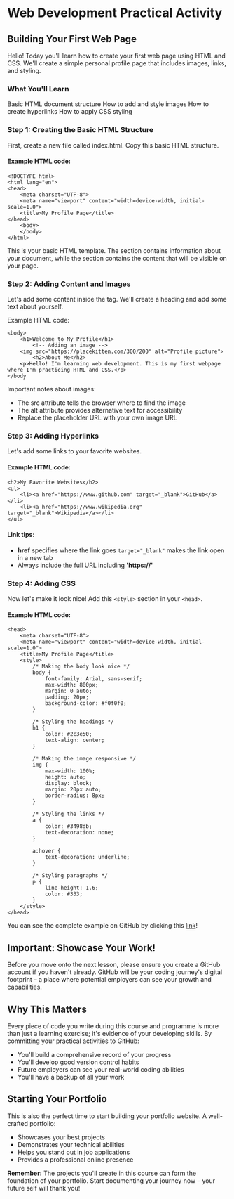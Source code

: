 # Web Development Practical Activity

## Building Your First Web Page

Hello! Today you'll learn how to create your first web page using HTML and CSS. We'll create a simple personal profile page that includes images, links, and styling.

### What You'll Learn

Basic HTML document structure
How to add and style images
How to create hyperlinks
How to apply CSS styling

### Step 1: Creating the Basic HTML Structure

First, create a new file called index.html. Copy this basic HTML structure.

#### Example HTML code:

```
<!DOCTYPE html>
<html lang="en">
<head>
    <meta charset="UTF-8">
    <meta name="viewport" content="width=device-width, initial-scale=1.0">
    <title>My Profile Page</title>
</head>
    <body>
    </body>
</html>
```

This is your basic HTML template. The <head> section contains information about your document, while the <body> section contains the content that will be visible on your page.

### Step 2: Adding Content and Images

Let's add some content inside the <body> tag. We'll create a heading and add some text about yourself.

Example HTML code:

```
<body>
    <h1>Welcome to My Profile</h1>
        <!-- Adding an image -->
    <img src="https://placekitten.com/300/200" alt="Profile picture">
        <h2>About Me</h2>
    <p>Hello! I'm learning web development. This is my first webpage where I'm practicing HTML and CSS.</p>
</body
```

Important notes about images:

- The src attribute tells the browser where to find the image
- The alt attribute provides alternative text for accessibility
- Replace the placeholder URL with your own image URL

### Step 3: Adding Hyperlinks

Let's add some links to your favorite websites.

#### Example HTML code:

```
<h2>My Favorite Websites</h2>
<ul>
    <li><a href="https://www.github.com" target="_blank">GitHub</a></li>
    <li><a href="https://www.wikipedia.org" target="_blank">Wikipedia</a></li>
</ul>
```

#### **Link tips:**

- **href** specifies where the link goes
  `target="_blank"` makes the link open in a new tab
- Always include the full URL including **'https://'**

### Step 4: Adding CSS

Now let's make it look nice! Add this `<style>` section in your `<head>`.

#### Example HTML code:

```
<head>
    <meta charset="UTF-8">
    <meta name="viewport" content="width=device-width, initial-scale=1.0">
    <title>My Profile Page</title>
    <style>
        /* Making the body look nice */
        body {
            font-family: Arial, sans-serif;
            max-width: 800px;
            margin: 0 auto;
            padding: 20px;
            background-color: #f0f0f0;
        }

        /* Styling the headings */
        h1 {
            color: #2c3e50;
            text-align: center;
        }

        /* Making the image responsive */
        img {
            max-width: 100%;
            height: auto;
            display: block;
            margin: 20px auto;
            border-radius: 8px;
        }

        /* Styling the links */
        a {
            color: #3498db;
            text-decoration: none;
        }

        a:hover {
            text-decoration: underline;
        }

        /* Styling paragraphs */
        p {
            line-height: 1.6;
            color: #333;
        }
    </style>
</head>
```

You can see the complete example on GitHub by clicking this [link](https://github.com/ITonlinelearning-code/CodingProgramme-HTML-CSS/blob/main/HTML_02_01_building_your_first_website/index.html)!

## Important: Showcase Your Work!

Before you move onto the next lesson, please ensure you create a GitHub account if you haven't already. GitHub will be your coding journey's digital footprint – a place where potential employers can see your growth and capabilities.

## Why This Matters

Every piece of code you write during this course and programme is more than just a learning exercise; it's evidence of your developing skills. By committing your practical activities to GitHub:

- You'll build a comprehensive record of your progress
- You'll develop good version control habits
- Future employers can see your real-world coding abilities
- You'll have a backup of all your work

## Starting Your Portfolio

This is also the perfect time to start building your portfolio website. A well-crafted portfolio:

- Showcases your best projects
- Demonstrates your technical abilities
- Helps you stand out in job applications
- Provides a professional online presence

**Remember:** The projects you'll create in this course can form the foundation of your portfolio. Start documenting your journey now – your future self will thank you!
